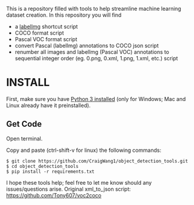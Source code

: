 This is a repository filled with tools to help streamline machine learning dataset creation.
In this repository you will find
- a [labelImg](https://github.com/tzutalin/labelImg.git) shortcut script
- COCO format script
- Pascal VOC format script
- convert Pascal (labelImg) annotations to COCO json script
- renumber all images and labelImg (Pascal VOC) annotations to sequential integer order (eg. 0.png, 0.xml, 1.png, 1.xml, etc.) script

# **INSTALL**
First, make sure you have [Python 3 installed](https://www.python.org/downloads/) (only for Windows; Mac and Linux already have it preinstalled).

## Get Code
Open terminal.

Copy and paste (ctrl-shift-v for linux) the following commands:

```
$ git clone https://github.com/CraigWang1/object_detection_tools.git
$ cd object_detection_tools
$ pip install -r requirements.txt
```




I hope these tools help; feel free to let me know should any issues/questions arise.
Original xml_to_json script: https://github.com/Tony607/voc2coco
